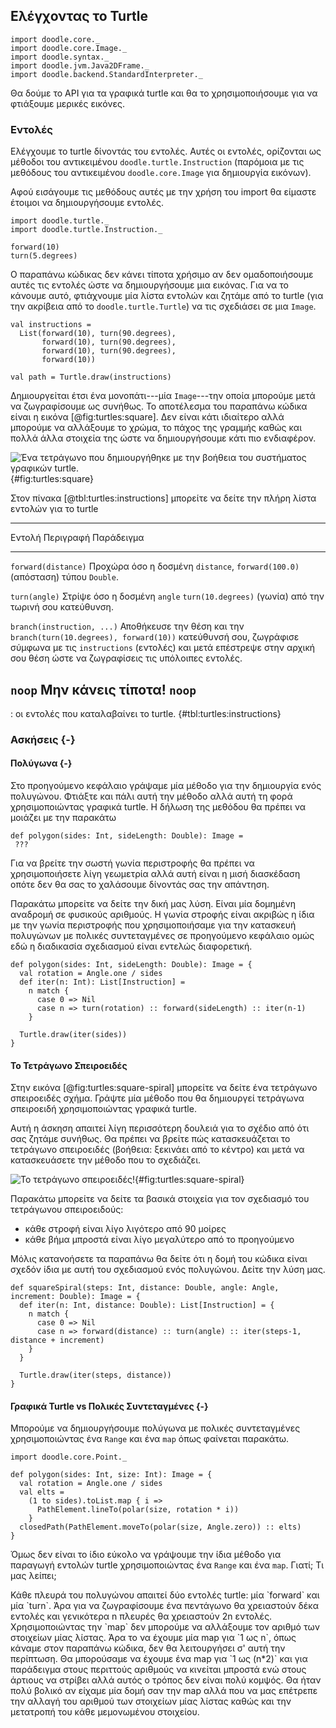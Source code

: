 ## Ελέγχοντας το Turtle

```tut:invisible
import doodle.core._
import doodle.core.Image._
import doodle.syntax._
import doodle.jvm.Java2DFrame._
import doodle.backend.StandardInterpreter._
```

Θα δούμε το API για τα γραφικά turtle και θα το χρησιμοποιήσουμε για να φτιάξουμε μερικές εικόνες.


### Εντολές

Ελέγχουμε το turtle δίνοντάς του εντολές.
Αυτές οι εντολές, ορίζονται ως μέθοδοι του αντικειμένου `doodle.turtle.Instruction` (παρόμοια με τις μεθόδους του αντικειμένου `doodle.core.Image` για δημιουργία εικόνων).

Αφού εισάγουμε τις μεθόδους αυτές με την χρήση του import θα είμαστε έτοιμοι να δημιουργήσουμε εντολές.

```tut:silent:book
import doodle.turtle._
import doodle.turtle.Instruction._
```
```tut:book
forward(10)
turn(5.degrees)
```

Ο παραπάνω κώδικας δεν κάνει τίποτα χρήσιμο αν δεν ομαδοποιήσουμε αυτές τις εντολές ώστε να δημιουργήσουμε μια εικόνας.
Για να το κάνουμε αυτό, φτιάχνουμε μία λίστα εντολών και ζητάμε από το turtle (για την ακρίβεια από το `doodle.turtle.Turtle`) να τις σχεδιάσει σε μια `Image`.

```tut:silent:book
val instructions = 
  List(forward(10), turn(90.degrees), 
       forward(10), turn(90.degrees), 
       forward(10), turn(90.degrees), 
       forward(10))

val path = Turtle.draw(instructions)
```

Δημιουργείται έτσι ένα μονοπάτι---μία `Image`---την οποία μπορούμε μετά να ζωγραφίσουμε ως συνήθως.
Το αποτέλεσμα του παραπάνω κώδικα είναι η εικόνα [@fig:turtles:square].
Δεν είναι κάτι ιδιαίτερο αλλά μπορούμε να αλλάξουμε το χρώμα, το πάχος της γραμμής καθώς και πολλά άλλα στοιχεία της ώστε να δημιουργήσουμε κάτι πιο ενδιαφέρον.

![Ένα τετράγωνο που δημιουργήθηκε με την βοήθεια του συστήματος γραφικών turtle.](src/pages/turtles/square.pdf+svg){#fig:turtles:square}

Στον πίνακα [@tbl:turtles:instructions] μπορείτε να δείτε την πλήρη λίστα εντολών για το turtle

------------------------------------------------------------------------------------------------
Εντολή                     Περιγραφή                            Παράδειγμα
-------------------------- ------------------------------------ --------------------------------
`forward(distance)`        Προχώρα όσο η δοσμένη `distance`,     `forward(100.0)`
                           (απόσταση) τύπου `Double`.

`turn(angle)`              Στρίψε όσο η δοσμένη `angle`          `turn(10.degrees)`
                           (γωνία) από την
                           τωρινή σου κατεύθυνση.

`branch(instruction, ...)` Αποθήκευσε την θέση και την            `branch(turn(10.degrees), forward(10))`
                           κατεύθυνσή σου, ζωγράφισε σύμφωνα
                           με τις `instructions` (εντολές) και
                           μετά επέστρεψε στην αρχική σου θέση
                           ώστε να ζωγραφίσεις τις υπόλοιπες
                           εντολές.
                                  
`noop`                     Μην κάνεις τίποτα!                          `noop`
------------------------------------------------------------------------------------------------

: οι εντολές που καταλαβαίνει το turtle. {#tbl:turtles:instructions}

### Ασκήσεις {-}

#### Πολύγωνα {-}

Στο προηγούμενο κεφάλαιο γράψαμε μία μέθοδο για την δημιουργία ενός πολυγώνου. Φτιάξτε και πάλι αυτή την μέθοδο αλλά αυτή τη φορά χρησιμοποιώντας γραφικά turtle. Η δήλωση της μεθόδου θα πρέπει να μοιάζει με την παρακάτω

```tut:silent:book
def polygon(sides: Int, sideLength: Double): Image =
 ???
```

Για να βρείτε την σωστή γωνία περιστροφής θα πρέπει να χρησιμοποιήσετε λίγη γεωμετρία αλλά αυτή είναι η μισή διασκέδαση οπότε δεν θα σας το χαλάσουμε δίνοντάς σας την απάντηση.

<div class="solution">
Παρακάτω μπορείτε να δείτε την δική μας λύση. Είναι μία δομημένη αναδρομή σε φυσικούς αριθμούς. Η γωνία στροφής είναι ακριβώς η ίδια με την γωνία περιστροφής που χρησιμοποιήσαμε για την κατασκευή πολυγώνων με πολικές συντεταγμένες σε προηγούμενο κεφάλαιο ομώς εδώ η διαδικασία σχεδιασμού είναι εντελώς διαφορετική.

```tut:silent:book
def polygon(sides: Int, sideLength: Double): Image = {
  val rotation = Angle.one / sides
  def iter(n: Int): List[Instruction] =
    n match {
      case 0 => Nil
      case n => turn(rotation) :: forward(sideLength) :: iter(n-1)
    }

  Turtle.draw(iter(sides))
}
```
</div>


#### Το Τετράγωνο Σπειροειδές

Στην εικόνα [@fig:turtles:square-spiral] μπορείτε να δείτε ένα τετράγωνο σπειροειδές σχήμα. Γράψτε μία μέθοδο που θα δημιουργεί τετράγωνα σπειροειδή χρησιμοποιώντας γραφικά turtle.

Αυτή η άσκηση απαιτεί λίγη περισσότερη δουλειά για το σχέδιο από ότι σας ζητάμε συνήθως. Θα πρέπει να βρείτε πώς κατασκευάζεται το τετράγωνο σπειροειδές (βοήθεια: ξεκινάει από το κέντρο) και μετά να κατασκευάσετε την μέθοδο που το σχεδιάζει.

![Το τετράγωνο σπειροειδές!](src/pages/turtles/square-spiral.pdf+svg){#fig:turtles:square-spiral}

<div class="solution">
Παρακάτω μπορείτε να δείτε τα βασικά στοιχεία για τον σχεδιασμό του τετράγωνου σπειροειδούς:

- κάθε στροφή είναι λίγο λιγότερο από 90 μοίρες
- κάθε βήμα μπροστά είναι λίγο μεγαλύτερο από το προηγούμενο

Μόλις κατανοήσετε τα παραπάνω θα δείτε ότι η δομή του κώδικα είναι σχεδόν ίδια με αυτή του σχεδιασμού ενός πολυγώνου. Δείτε την λύση μας.

```tut:book
def squareSpiral(steps: Int, distance: Double, angle: Angle, increment: Double): Image = {
  def iter(n: Int, distance: Double): List[Instruction] = {
    n match {
      case 0 => Nil
      case n => forward(distance) :: turn(angle) :: iter(steps-1, distance + increment)
    }
  }

  Turtle.draw(iter(steps, distance))
}
```
</div>

#### Γραφικά Turtle vs Πολικές Συντεταγμένες {-}

Μπορούμε να δημιουργήσουμε πολύγωνα με πολικές συντεταγμένες χρησιμοποιώντας ένα `Range` και ένα `map` όπως φαίνεται παρακάτω.

```tut:silent:book
import doodle.core.Point._

def polygon(sides: Int, size: Int): Image = {
  val rotation = Angle.one / sides
  val elts =
    (1 to sides).toList.map { i =>
      PathElement.lineTo(polar(size, rotation * i))
    }
  closedPath(PathElement.moveTo(polar(size, Angle.zero)) :: elts)
}
```

Όμως δεν είναι το ίδιο εύκολο να γράψουμε την ίδια μέθοδο για παραγωγή εντολών turtle χρησιμοποιώντας ένα `Range` και ένα `map`. Γιατί; Τι μας λείπει;

<div class="solution">
Κάθε πλευρά του πολυγώνου απαιτεί δύο εντολές turtle: μία `forward` και μία `turn`. Άρα για να ζωγραφίσουμε ένα πεντάγωνο θα χρειαστούν δέκα εντολές και γενικότερα n πλευρές θα χρειαστούν 2n εντολές.
Χρησιμοποιώντας την `map` δεν μπορούμε να αλλάξουμε τον αριθμό των στοιχείων μίας λίστας. Άρα το να έχουμε μία map για `1 ως n`, όπως κάναμε στον παραπάνω κώδικα, δεν θα λειτουργήσει σ' αυτή την περίπτωση. Θα μπορούσαμε να έχουμε ένα map για `1 ως (n*2)` και για παράδειγμα στους περιττούς αριθμούς να κινείται μπροστά ενώ στους άρτιους να στρίβει αλλά αυτός ο τρόπος δεν είναι πολύ κομψός. Θα ήταν πολύ βολικό αν είχαμε μία δομή σαν την map αλλά που να μας επέτρεπε την αλλαγή του αριθμού των στοιχείων μίας λίστας καθώς και την μετατροπή του κάθε μεμονωμένου στοιχείου.
</div>

